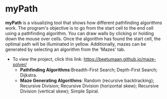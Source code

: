# myPath

**myPath** is a visualizing tool that shows how different pathfinding algorithms work. The program's objective is to go from the start cell to the end cell using a pathfinding algorithm. You can draw walls by clicking or holding down the mouse over cells. Once the algorithm has found the start cell, the optimal path will be illuminated in yellow. Additionally, mazes can be generated by selecting an algorithm from the 'Mazes' tab.

  * To view the project, click this link: https://beetumaan.github.io/maze-solver/
    * **Pathfinding Algorithms**:Breadth-First Search; Depth-First Search; Dijkstra.
    * **Maze Generating Algorithms**: Random (recursive backtracking); Recursive Division; Recursive Division (horizontal skew); Recursive Division (vertical skew); Simple Spiral.


